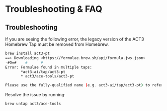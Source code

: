 # Troubleshooting & FAQ

## Troubleshooting

If you are seeing the following error, the legacy version of the ACT3 Homebrew Tap must be removed from Homebrew.

```sh
brew install act3-pt
==> Downloading <https://formulae.brew.sh/api/formula.jws.json>
-#O=#    #      #
Error: Formulae found in multiple taps:
       *act3-ai/tap/act3-pt
       * act3/ace-tools/act3-pt

Please use the fully-qualified name (e.g. act3-ai/tap/act3-pt) to refer to a specific formula.
```

Resolve the issue by running:

```sh
brew untap act3/ace-tools
```
